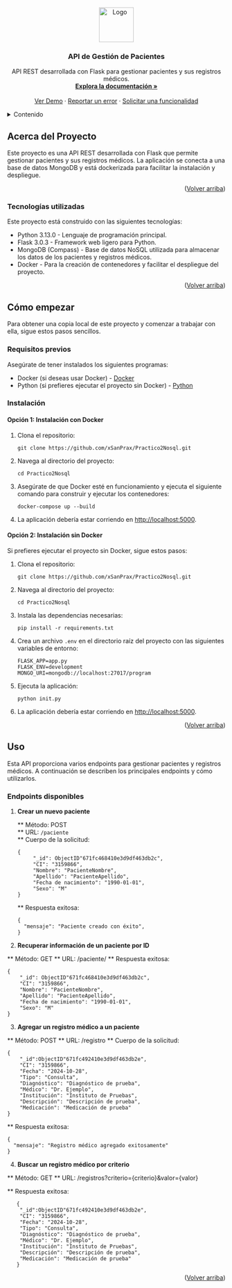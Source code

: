 <!-- Improved compatibility of back to top link: See: https://github.com/othneildrew/Best-README-Template/pull/73 -->
<a id="readme-top"></a>

<!-- PROJECT LOGO -->
<br />
<div align="center">
  <a href="https://github.com/xSanPrax/Practico2Nosql">
    <img src="images/logo.png" alt="Logo" width="80" height="80">
  </a>

<h3 align="center">API de Gestión de Pacientes</h3>

  <p align="center">
    API REST desarrollada con Flask para gestionar pacientes y sus registros médicos.
    <br />
    <a href="https://github.com/xSanPrax/Practico2Nosql"><strong>Explora la documentación »</strong></a>
    <br />
    <br />
    <a href="https://github.com/xSanPrax/Practico2Nosql">Ver Demo</a>
    ·
    <a href="https://github.com/xSanPrax/Practico2Nosql/issues/new?labels=bug&template=bug-report---.md">Reportar un error</a>
    ·
    <a href="https://github.com/xSanPrax/Practico2Nosql/issues/new?labels=enhancement&template=feature-request---.md">Solicitar una funcionalidad</a>
  </p>
</div>

<!-- TABLE OF CONTENTS -->
<details>
  <summary>Contenido</summary>
  <ol>
    <li>
      <a href="#about-the-project">Acerca del Proyecto</a>
      <ul>
        <li><a href="#built-with">Tecnologías utilizadas</a></li>
      </ul>
    </li>
    <li>
      <a href="#getting-started">Cómo empezar</a>
      <ul>
        <li><a href="#prerequisites">Requisitos previos</a></li>
        <li><a href="#installation">Instalación</a></li>
      </ul>
    </li>
    <li><a href="#usage">Uso</a></li>
    <li><a href="#contributing">Contribuciones</a></li>
    <li><a href="#license">Licencia</a></li>
    <li><a href="#contact">Contacto</a></li>
    <li><a href="#acknowledgments">Agradecimientos</a></li>
  </ol>
</details>

<!-- ABOUT THE PROJECT -->
## Acerca del Proyecto

Este proyecto es una API REST desarrollada con Flask que permite gestionar pacientes y sus registros médicos. La aplicación se conecta a una base de datos MongoDB y está dockerizada para facilitar la instalación y despliegue.

<p align="right">(<a href="#readme-top">Volver arriba</a>)</p>

### Tecnologías utilizadas

Este proyecto está construido con las siguientes tecnologías:

* Python 3.13.0 - Lenguaje de programación principal.
* Flask 3.0.3 - Framework web ligero para Python.
* MongoDB (Compass) - Base de datos NoSQL utilizada para almacenar los datos de los pacientes y registros médicos.
* Docker - Para la creación de contenedores y facilitar el despliegue del proyecto.

<p align="right">(<a href="#readme-top">Volver arriba</a>)</p>

## Cómo empezar

Para obtener una copia local de este proyecto y comenzar a trabajar con ella, sigue estos pasos sencillos.

### Requisitos previos

Asegúrate de tener instalados los siguientes programas:

* Docker (si deseas usar Docker) - [Docker](https://www.docker.com/)
* Python (si prefieres ejecutar el proyecto sin Docker) - [Python](https://www.python.org/downloads/)

### Instalación

#### Opción 1: Instalación con Docker

1. Clona el repositorio:
   ```
   git clone https://github.com/xSanPrax/Practico2Nosql.git
   ```

2. Navega al directorio del proyecto:
   ```
   cd Practico2Nosql
   ```

3. Asegúrate de que Docker esté en funcionamiento y ejecuta el siguiente comando para construir y ejecutar los contenedores:
   ```
   docker-compose up --build
   ```

4. La aplicación debería estar corriendo en [http://localhost:5000](http://localhost:5000).

#### Opción 2: Instalación sin Docker

Si prefieres ejecutar el proyecto sin Docker, sigue estos pasos:

1. Clona el repositorio:
   ```
   git clone https://github.com/xSanPrax/Practico2Nosql.git
   ```

2. Navega al directorio del proyecto:
   ```
   cd Practico2Nosql
   ```

3. Instala las dependencias necesarias:
   ```
   pip install -r requirements.txt
   ```

4. Crea un archivo `.env` en el directorio raíz del proyecto con las siguientes variables de entorno:

   ```
   FLASK_APP=app.py
   FLASK_ENV=development
   MONGO_URI=mongodb://localhost:27017/program
   ```

5. Ejecuta la aplicación:
   ```
   python init.py
   ```

6. La aplicación debería estar corriendo en [http://localhost:5000](http://localhost:5000).

<p align="right">(<a href="#readme-top">Volver arriba</a>)</p>

## Uso

Esta API proporciona varios endpoints para gestionar pacientes y registros médicos. A continuación se describen los principales endpoints y cómo utilizarlos.

### Endpoints disponibles

1. **Crear un nuevo paciente**

   ** Método: POST  
   ** URL: `/paciente`  
   ** Cuerpo de la solicitud:
   ```
   {
        "_id": ObjectID"671fc468410e3d9df463db2c",
        "CI": "3159866",
        "Nombre": "PacienteNombre",
        "Apellido": "PacienteApellido",
        "Fecha de nacimiento": "1990-01-01",
        "Sexo": "M"
   }
   ```
   
    ** Respuesta exitosa:
    ```
    {
      "mensaje": "Paciente creado con éxito",
    }
    ```

2. **Recuperar información de un paciente por ID**

** Método: GET
** URL: /paciente/<id>
** Respuesta exitosa:
```
{
    "_id": ObjectID"671fc468410e3d9df463db2c",
    "CI": "3159866",
    "Nombre": "PacienteNombre",
    "Apellido": "PacienteApellido",
    "Fecha de nacimiento": "1990-01-01",
    "Sexo": "M"
}
```

3. **Agregar un registro médico a un paciente**

** Método: POST
** URL: /registro
** Cuerpo de la solicitud:
```
{
    "_id":ObjectID"671fc492410e3d9df463db2e",
    "CI": "3159866",
    "Fecha": "2024-10-28",
    "Tipo": "Consulta",
    "Diagnóstico": "Diagnóstico de prueba",
    "Médico": "Dr. Ejemplo",
    "Institución": "Instituto de Pruebas",
    "Descripción": "Descripción de prueba",
    "Medicación": "Medicación de prueba"
}
```

** Respuesta exitosa:
```
{
  "mensaje": "Registro médico agregado exitosamente"
}
```

4. **Buscar un registro médico por criterio**

** Método: GET
** URL: /registros?criterio={criterio}&valor={valor}

** Respuesta exitosa:
```
   { 
    "_id":ObjectID"671fc492410e3d9df463db2e",
    "CI": "3159866",
    "Fecha": "2024-10-28",
    "Tipo": "Consulta",
    "Diagnóstico": "Diagnóstico de prueba",
    "Médico": "Dr. Ejemplo",
    "Institución": "Instituto de Pruebas",
    "Descripción": "Descripción de prueba",
    "Medicación": "Medicación de prueba"
   }
   ```

<p align="right">(<a href="#readme-top">Volver arriba</a>)</p> 

